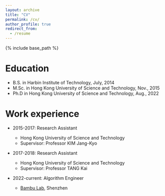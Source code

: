```yaml
---
layout: archive
title: "CV"
permalink: /cv/
author_profile: true
redirect_from:
  - /resume
---
```


{% include base_path %}

Education
======
* B.S. in Harbin Institute of Technology, July, 2014
* M.Sc. in Hong Kong University of Science and Technology, Nov., 2015
* Ph.D in Hong Kong University of Science and Technology, Aug., 2022

Work experience
======
* 2015-2017: Research Assistant
  * Hong Kong University of Science and Technology
  * Supervisor: Professor KIM Jang-Kyo

* 2017-2018: Research Assistant
  * Hong Kong University of Science and Technology
  * Supervisor: Professor TANG Kai

* 2022-current: Algorithm Engineer
  * [Bambu Lab](https://bambulab.com/en), Shenzhen
